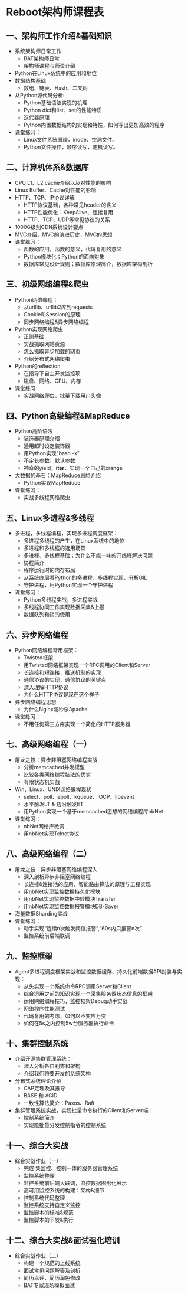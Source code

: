 # Reboot架构师课程表

## 一、架构师工作介绍&基础知识
* 系统架构师日常工作:
  * BAT架构师日常
  * 架构师课程与师资介绍
* Python在Linux系统中的应用和地位
* 数据结构基础
  * 数组、链表、Hash、二叉树
* 从Python源代码分析:
  * Python基础语法实现的机理
  * Python dict和list、set的性能特质
  * 迭代器原理
  * Python内置数据结构的实现和特性，如何写出更加高效的程序
* 课堂练习：
  * Linux文件系统原理，inode、空洞文件。
  * Python文件操作，顺序读写，随机读写。

## 二、计算机体系&数据库
* CPU L1、L2 cache介绍以及对性能的影响
* Linux Buffer、Cache对性能的影响
* HTTP、TCP、IP协议详解
  * HTTP协议基础，各种常见header的含义
  * HTTP性能优化：KeepAlive、连接复用
  * HTTP、TCP、UDP等常见协议的关系
* 1000G级别CDN系统设计要点
* MVC介绍，MVC的演进历史，MVC的思想
* 课堂练习：
  * 函数的应用，函数的意义，代码复用的意义
  * Python模块化；Python的面向对象
  * 数据库常见设计规则；数据库原理简介，数据库架构剖析

## 三、初级网络编程&爬虫
* Python网络编程：
  * 从urllib、urllib2库到requests
  * Cookie和Session的原理
  * 同步网络编程&异步网络编程
* Python实现网络爬虫
  * 正则基础
  * 实战抓取网站资源
  * 怎么抓取异步加载的网页
  * 介绍分布式网络爬虫
* Python的reflection
  * 在指导下自主开发监控项
  * 磁盘、网络、CPU、内存
* 课堂练习：
  * 实战网络爬虫，批量下载用户头像

## 四、Python高级编程&MapReduce
* Python高阶语法
  * 装饰器原理介绍
  * 通用超时设定装饰器
  * 用Python实现"bash -x"
  * 不定长参数，默认参数
  * 神奇的yield，__iter__，实现一个自己的xrange
* 大数据的基石：MapReduce思想介绍
  * Python实现MapReduce
* 课堂练习：
  * 实战多线程网络爬虫


## 五、Linux多进程&多线程
* 多进程，多线程编程，实现多进程调度框架：
  * 多进程多线程的产生，在Linux系统中的地位
  * 多进程和多线程的选用场景
  * 多进程、多线程基础；为什么不能一味的开线程解决问题
  * 协程简介
  * 程序运行时的内存布局
  * 从系统底层看Python的多进程、多线程实现，分析GIL
  * 守护进程，用Python实现一个守护进程
* 课堂练习：
  * Python多线程实战，多进程实战
  * 多线程协同工作实现数据采集&上报
  * 数据队列和锁的使用

## 六、异步网络编程
* Python网络编程常用框架：
  * Twisted框架
  * 用Twisted网络框架实现一个RPC调用的Client和Server
  * 长连接和短连接，推送机制的实现
  * 通信协议的实现，通信协议的关键点
  * 深入理解HTTP协议
  * 为什么HTTP协议是现在这个样子
* 异步网络编程思想
  * 为什么Nginx能秒杀Apache
* 课堂练习：
  * 不用任何第三方库实现一个简化的HTTP服务器

## 七、高级网络编程（一）
* 屠龙之技：异步非阻塞网络编程实战
  * 分析memcached并发模型
  * 比较各类网络编程技法的优劣
  * 有限状态机实战
* Win、Linux、UNIX网络编程现状
  * select、poll、epoll、kqueue、IOCP、libevent
  * 水平触发LT & 边沿触发ET
  * 用Python实现一个基于memcached思想的网络编程库nbNet
* 课堂练习：
  * nbNet网络库微调
  * 用nbNet实现Telnet协议

## 八、高级网络编程（二）
* 屠龙之技：异步非阻塞网络编程深入
  * 深入剖析异步非阻塞网络编程
  * 长连接&连接池的应用，智能路由算法的原理与工程实现
  * 用nbNet实现监控数据持久化模块
  * 用nbNet实现监控数据中转模块Transfer
  * 用nbNet实现监控数据报警模块DB-Saver
* 海量数据Sharding实战
* 课堂练习：
  * 动手实现“连续n次触发阈值报警”,“60s内只报警n次”
  * 监控系统前后端联调

## 九、监控框架
* Agent多进程调度框架实战和监控数据缓存、持久化前端数据API封装与实现：
  * 从头实现一个系统命令RPC调用Server和Client
  * 综合运用之前的知识实现一个采集服务器状态信息的框架
  * 运用网络编程技巧，监控框架Debug动手实战
  * 网络程序性能测试
  * 代码复用的考虑，如何以不变应万变
  * 如何在5s之内控制5w台服务器执行命令


## 十、集群控制系统
* 介绍开源集群管理系统：
  * 深入分析各自利弊和架构
  * 介绍我们将要开发的系统架构
* 分布式系统理论介绍
  * CAP定理及其推导
  * BASE 和 ACID
  * 一致性算法简介：Paxos、Raft
* 集群管理系统实战，实现批量命令执行的Client和Server端：
  * 控制系统简介
  * 实现能批量分发控制指令的控制系统


## 十一、综合大实战
* 综合实战作业（一）
  * 完成 集监控、控制一体的服务器管理系统
  * 监控系统整理
  * 监控系统前后端大联调，监控数据图形化展示
  * 高可用监控系统的构建：架构&细节
  * 控制系统代码整理
  * 监控系统支持自定义监控
  * 监控脚本的标准&规范
  * 监控脚本的下发&执行

## 十二、综合大实战&面试强化培训
* 综合实战作业（二）
  * 构建一个规范的上线系统
  * 面试常见问题解答及剖析
  * 简历点评、简历润色修改
  * BAT专家现场模拟面试

